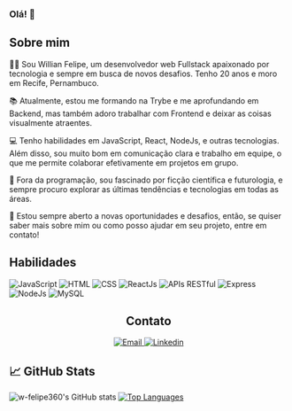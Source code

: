 <h3>Olá! 👋</h3>

<h2>Sobre mim</h2>
<p>👨‍💻 Sou Willian Felipe, um desenvolvedor web Fullstack apaixonado por tecnologia e sempre em busca de novos desafios. Tenho 20 anos e moro em Recife, Pernambuco.</p>
<p>📚 Atualmente, estou me formando na Trybe e me aprofundando em Backend, mas também adoro trabalhar com Frontend e deixar as coisas visualmente atraentes.</p>
<p>💻 Tenho habilidades em JavaScript, React, NodeJs, e outras tecnologias. Além disso, sou muito bom em comunicação clara e trabalho em equipe, o que me permite colaborar efetivamente em projetos em grupo.</p>
<p>🚀 Fora da programação, sou fascinado por ficção científica e futurologia, e sempre procuro explorar as últimas tendências e tecnologias em todas as áreas.</p>
<p>🤝 Estou sempre aberto a novas oportunidades e desafios, então, se quiser saber mais sobre mim ou como posso ajudar em seu projeto, entre em contato!</p>

<h2>Habilidades</h2>
<p>
  <img src="https://img.shields.io/badge/JavaScript-F7DF1E?style=for-the-badge&amp;logo=javascript&amp;logoColor=black" alt="JavaScript">
  <img src="https://img.shields.io/badge/HTML-E34F26?style=for-the-badge&amp;logo=html5&amp;logoColor=white" alt="HTML">
  <img src="https://img.shields.io/badge/CSS-1572B6?style=for-the-badge&amp;logo=css3&amp;logoColor=white" alt="CSS">
  <img src="https://img.shields.io/badge/ReactJs-61DAFB?style=for-the-badge&amp;logo=react&amp;logoColor=black" alt="ReactJs">
  <img src="https://img.shields.io/badge/APIs_RESTful-FF6C37?style=for-the-badge&amp;logo=rest&amp;logoColor=white" alt="APIs RESTful">
  <img src="https://img.shields.io/badge/Express-000000?style=for-the-badge&amp;logo=express&amp;logoColor=white" alt="Express">
  <img src="https://img.shields.io/badge/Node.js-339933?style=for-the-badge&amp;logo=node.js&amp;logoColor=white" alt="NodeJs">
  <img src="https://img.shields.io/badge/MySQL-4479A1?style=for-the-badge&amp;logo=mysql&amp;logoColor=white" alt="MySQL">
</p>

<div align="center">
  <h2>Contato</h2>
  <p>
    <a href="mailto:w.felipebraz@gmail.com">
      <img src="https://img.shields.io/badge/Email-D14836?style=for-the-badge&amp;logo=gmail&amp;logoColor=white" alt="Email">
    </a>
    <a href="https://www.linkedin.com/in/will-felipe/" target="_blank">
      <img src="https://img.shields.io/badge/Linkedin-0077B5?style=for-the-badge&amp;logo=linkedin&amp;logoColor=white" alt="Linkedin">
    </a>
  </p>
</div>

## 📈 GitHub Stats
![w-felipe360's GitHub stats](https://github-readme-stats.vercel.app/api?username=w-felipe360&show_icons=true&theme=dracula)
<a href="https://github.com/w-felipe360" align="left"><img src="https://github-readme-stats.vercel.app/api/top-langs/?username=w-felipe360&langs_count=10&title_color=0891b2&text_color=ffffff&icon_color=0891b2&bg_color=1c1917&hide_border=true&locale=en&custom_title=Top%20Languages&theme=dracula" alt="Top Languages" /></a>



